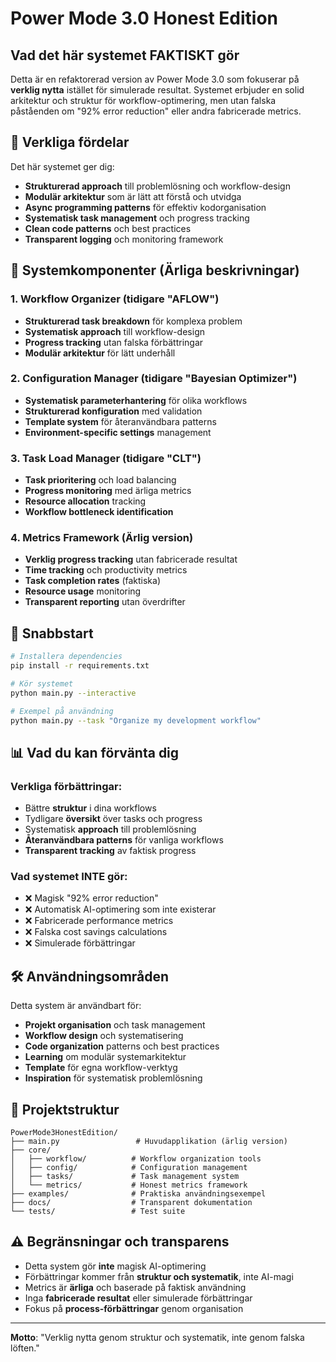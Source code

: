 
# Power Mode 3.0 Honest Edition

## Vad det här systemet FAKTISKT gör

Detta är en refaktorerad version av Power Mode 3.0 som fokuserar på **verklig nytta** istället för simulerade resultat. Systemet erbjuder en solid arkitektur och struktur för workflow-optimering, men utan falska påståenden om "92% error reduction" eller andra fabricerade metrics.

## 🎯 Verkliga fördelar

Det här systemet ger dig:
- **Strukturerad approach** till problemlösning och workflow-design
- **Modulär arkitektur** som är lätt att förstå och utvidga
- **Async programming patterns** för effektiv kodorganisation
- **Systematisk task management** och progress tracking
- **Clean code patterns** och best practices
- **Transparent logging** och monitoring framework

## 🧠 Systemkomponenter (Ärliga beskrivningar)

### 1. Workflow Organizer (tidigare "AFLOW")
- **Strukturerad task breakdown** för komplexa problem
- **Systematisk approach** till workflow-design
- **Progress tracking** utan falska förbättringar
- **Modulär arkitektur** för lätt underhåll

### 2. Configuration Manager (tidigare "Bayesian Optimizer")
- **Systematisk parameterhantering** för olika workflows
- **Strukturerad konfiguration** med validation
- **Template system** för återanvändbara patterns
- **Environment-specific settings** management

### 3. Task Load Manager (tidigare "CLT")
- **Task prioritering** och load balancing
- **Progress monitoring** med ärliga metrics
- **Resource allocation** tracking
- **Workflow bottleneck identification**

### 4. Metrics Framework (Ärlig version)
- **Verklig progress tracking** utan fabricerade resultat
- **Time tracking** och productivity metrics
- **Task completion rates** (faktiska)
- **Resource usage** monitoring
- **Transparent reporting** utan överdrifter

## 🚀 Snabbstart

```bash
# Installera dependencies
pip install -r requirements.txt

# Kör systemet
python main.py --interactive

# Exempel på användning
python main.py --task "Organize my development workflow"
```

## 📊 Vad du kan förvänta dig

### Verkliga förbättringar:
- Bättre **struktur** i dina workflows
- Tydligare **översikt** över tasks och progress
- Systematisk **approach** till problemlösning
- **Återanvändbara patterns** för vanliga workflows
- **Transparent tracking** av faktisk progress

### Vad systemet INTE gör:
- ❌ Magisk "92% error reduction"
- ❌ Automatisk AI-optimering som inte existerar
- ❌ Fabricerade performance metrics
- ❌ Falska cost savings calculations
- ❌ Simulerade förbättringar

## 🛠️ Användningsområden

Detta system är användbart för:
- **Projekt organisation** och task management
- **Workflow design** och systematisering
- **Code organization** patterns och best practices
- **Learning** om modulär systemarkitektur
- **Template** för egna workflow-verktyg
- **Inspiration** för systematisk problemlösning

## 📁 Projektstruktur

```
PowerMode3HonestEdition/
├── main.py                 # Huvudapplikation (ärlig version)
├── core/
│   ├── workflow/          # Workflow organization tools
│   ├── config/            # Configuration management
│   ├── tasks/             # Task management system
│   └── metrics/           # Honest metrics framework
├── examples/              # Praktiska användningsexempel
├── docs/                  # Transparent dokumentation
└── tests/                 # Test suite
```

## ⚠️ Begränsningar och transparens

- Detta system gör **inte** magisk AI-optimering
- Förbättringar kommer från **struktur och systematik**, inte AI-magi
- Metrics är **ärliga** och baserade på faktisk användning
- Inga **fabricerade resultat** eller simulerade förbättringar
- Fokus på **process-förbättringar** genom organisation

---

**Motto**: "Verklig nytta genom struktur och systematik, inte genom falska löften."
